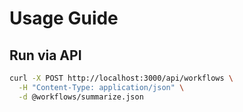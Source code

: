 # Usage Guide

## Run via API

```bash
curl -X POST http://localhost:3000/api/workflows \
  -H "Content-Type: application/json" \
  -d @workflows/summarize.json

